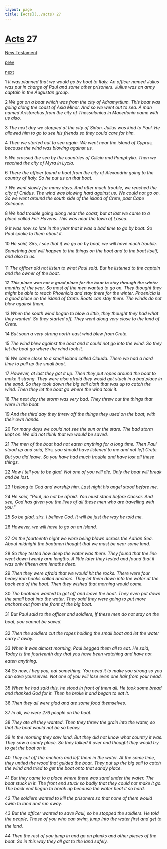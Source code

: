 ```yaml
---
layout: page
title: [Acts](../acts) 27
---
```


# [Acts](../acts) 27

[New Testament](/new-testament)


[prev](acts-26.html)


[next](acts-28.html)

1 _It was planned that we would go by boat to Italy. An officer named Julius was put in charge of Paul and some other prisoners. Julius was an army captain in the Augustan group._

2 _We got on a boat which was from the city of Adramyttium. This boat was going along the coast of Asia Minor. And so we went out to sea. A man named Aristarchus from the city of Thessalonica in Macedonia came with us also._

3 _The next day we stopped at the city of Sidon. Julius was kind to Paul. He allowed him to go to see his friends so they could care for him._

4 _Then we started out to sea again. We went near the island of Cyprus, because the wind was blowing against us._

5 _We crossed the sea by the countries of Cilicia and Pamphylia. Then we reached the city of Myra in Lycia._

6 _There the officer found a boat from the city of Alexandria going to the country of Italy.  So he put us on that boat._

7 _We went slowly for many days. And after much trouble, we reached the city of Cnidus.  The wind was blowing hard against us. We could not go on. So we went around the south side of the island of Crete, past Cape Salmone._

8 _We had trouble going along near the coast, but at last we came to a place called Fair Havens. This was near the town of Lasea._

9 _It was now so late in the year that it was a bad time to go by boat. So Paul spoke to them about it._

10 _He said, Sirs, I see that if we go on by boat, we will have much trouble. Something bad will happen to the things on the boat and to the boat itself, and also to us._

11 _The officer did not listen to what Paul said. But he listened to the captain and the owner of the boat._

12 _This place was not a good place for the boat to stay through the winter months of the year. So most of the men wanted to go on. They thought they might be able to reach Phoenicia and stay there for the winter. Phoenicia is a good place on the island of Crete.  Boats can stay there. The winds do not blow against them._

13 _When the south wind began to blow a little, they thought they had what they wanted. So they started off. They went along very close to the land of Crete._

14 _But soon a very strong north-east wind blew from Crete._

15 _The wind blew against the boat and it could not go into the wind. So they let the boat go where the wind took it._

16 _We came close to a small island called Clauda. There we had a hard time to pull up the small boat._

17 _However, at last they got it up. Then they put ropes around the boat to make it strong.  They were also afraid they would get stuck in a bad place in the sand. So they took down the big sail cloth that was up to catch the wind. Then they let the boat go where the wind took it._

18 _The next day the storm was very bad. They threw out the things that were in the boat._

19 _And the third day they threw off the things they used on the boat, with their own hands._

20 _For many days we could not see the sun or the stars. The bad storm kept on. We did not think that we would be saved._

21 _The men of the boat had not eaten anything for a long time. Then Paul stood up and said,  Sirs, you should have listened to me and not left Crete. But you did leave. So you have had much trouble and have lost all these things._

22 _Now I tell you to be glad. Not one of you will die. Only the boat will break and be lost._

23 _I belong to God and worship him. Last night his angel stood before me._

24 _He said, "Paul, do not be afraid. You must stand before Caesar. And see, God has given you the lives of all these men who are travelling with you."_

25 _So be glad, sirs. I believe God. It will be just the way he told me._

26 _However, we will have to go on an island._

27 _On the fourteenth night we were being blown across the Adrian Sea. About midnight the boatmen thought that we must be near some land._

28 _So they tested how deep the water was there. They found that the line went down twenty arm lengths. A little later they tested and found that it was only fifteen arm lengths deep._

29 _Then they were afraid that we would hit the rocks. There were four heavy iron hooks called anchors. They let them down into the water at the back end of the boat. Then they wished that morning would come._

30 _The boatmen wanted to get off and leave the boat. They even put down the small boat into the water. They said they were going to put more anchors out from the front of the big boat._

31 _But Paul said to the officer and soldiers, If these men do not stay on the boat, you cannot be saved._

32 _Then the soldiers cut the ropes holding the small boat and let the water carry it away._

33 _When it was almost morning, Paul begged them all to eat. He said, Today is the fourteenth day that you have been watching and have not eaten anything._

34 _So now, I beg you, eat something. You need it to make you strong so you can save yourselves. Not one of you will lose even one hair from your head._

35 _When he had said this, he stood in front of them all. He took some bread and thanked God for it. Then he broke it and began to eat it._

36 _Then they all were glad and ate some food themselves._

37 _In all, we were 276 people on the boat._

38 _They ate all they wanted. Then they threw the grain into the water, so that the boat would not be so heavy._

39 _In the morning they saw land. But they did not know what country it was. They saw a sandy place. So they talked it over and thought they would try to get the boat on it._

40 _They cut off the anchors and left them in the water. At the same time, they untied the wood that guided the boat. They put up the big sail to catch the wind and tried to get the boat onto that sandy place._

41 _But they came to a place where there was sand under the water. The boat stuck in it.  The front end stuck so badly that they could not make it go. The back end began to break up because the water beat it so hard._

42 _The soldiers wanted to kill the prisoners so that none of them would swim to land and run away._

43 _But the officer wanted to save Paul, so he stopped the soldiers. He told the people,  Those of you who can swim, jump into the water first and get to the land._

44 _Then the rest of you jump in and go on planks and other pieces of the boat. So in this way they all got to the land safely._

